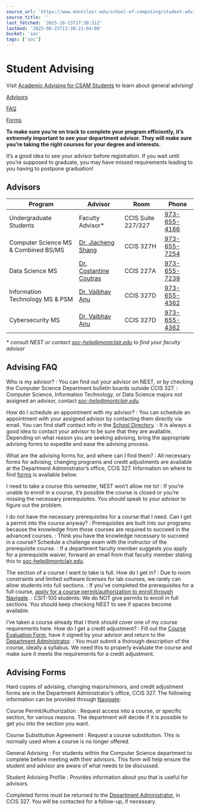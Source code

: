 ```yaml
---
source_url: 'https://www.montclair.edu/school-of-computing/student-advising/'
source_title: ''
last_fetched: '2025-10-13T17:38:51Z'
lastmod: '2025-08-21T13:39:21-04:00'
bucket: 'soc'
tags: ['soc']
---
```


# Student Advising

Visit [Academic Advising for CSAM Students](/csam/current-undergraduate/academic-advising/) to learn about general advising!

[Advisors](#advisors)

[FAQ](#faq)

[Forms](#forms)

**To make sure you’re on track to complete your program efficiently, it’s extremely important to see your department advisor. They will make sure you’re taking the right courses for your degree and interests.**

It’s a good idea to see your advisor before registration. If you wait until you’re supposed to graduate, you may have missed requirements leading to you having to postpone graduation!

## Advisors

| Program | Advisor | Room | Phone |
| --- | --- | --- | --- |
| Undergraduate Students | Faculty Advisor\* | CCIS Suite 227/327 | [973-655-4166](tel:9736554166) |
| Computer Science MS & Combined BS/MS | [Dr. Jiacheng Shang](/~shangj) | CCIS 327H | [973-655-7254](tel:9736557254) |
| Data Science MS | [Dr. Costantine Coutras](/~coutrasc) | CCIS 227A | [973-655-7239](tel:9736557239) |
| Information Technology MS & PSM | [Dr. Vaibhav Anu](/~anuv) | CCIS 327D | [973-655-4362](tel:9736554362) |
| Cybersecurity MS | [Dr. Vaibhav Anu](/~anuv) | CCIS 327D | [973-655-4362](tel:9736554362) |

*\* consult NEST or contact [soc-help@montclair.edu](mailto:soc-help@montclair.edu) to find your faculty advisor*

## Advising FAQ

Who is my advisor?
:   You can find out your advisor on NEST, or by checking the Computer Science Department bulletin boards outside CCIS 327.
:   Computer Science, Information Technology, or Data Science majors not assigned an advisor, contact  *[soc-help@montclair.edu](mailto:soc-help@montclair.edu).*

How do I schedule an appointment with my advisor?
:   You can schedule an appointment with your assigned advisor by contacting them directly via email. You can find staff contact info in the [School Directory](https://www.montclair.edu/school-of-computing/directory/).
:   It is always a good idea to contact your advisor to be sure that they are available. Depending on what reason you are seeking advising, bring the appropriate advising forms to expedite and ease the advising process.

What are the advising forms for, and where can I find them?
:   All necessary forms for advising, changing programs and credit adjustments are available at the Department Administrator’s office, CCIS 327. Information on where to find [forms](#forms) is available below.

I need to take a course this semester, NEST won’t allow me to!
:   If you’re unable to enroll in a course, it’s possible the course is closed or you’re missing the necessary prerequisites. You should speak to your advisor to figure out the problem.

I do not have the necessary prerequisites for a course that I need. Can I get a permit into the course anyway?
:   Prerequisites are built into our programs because the knowledge from those courses are required to succeed in the advanced courses.
:   Think you have the knowledge necessary to succeed in a course? Schedule a challenge exam with the instructor of the prerequisite course.
:   If a department faculty member suggests you apply for a prerequisite waiver, forward an email from that faculty member stating this to [soc-help@montclair.edu](mailto:soc-help@montclair.edu).

The section of a course I want to take is full. How do I get in?
:   Due to room constraints and limited software licenses for lab courses, we rarely can allow students into full sections.
:   If you’ve completed the prerequisites for a full course, [apply for a course permit/authorization to enroll through Navigate](https://montclair.campus.eab.com/).
:   CSIT-100 students: We do NOT give permits to enroll in full sections. You should keep checking NEST to see if spaces become available.

I’ve taken a course already that I think should cover one of my course requirements here. How do I get a credit adjustment?
:   Fill out the [Course Evaluation Form](https://montclair.co1.qualtrics.com/jfe/form/SV_bQ9GpRXkkGxLM46), have it signed by your advisor and return to the [Department Administrator](/~shkembik).
:   You must submit a thorough description of the course, ideally a syllabus. We need this to properly evaluate the course and make sure it meets the requirements for a credit adjustment.

## Advising Forms

Hard copies of advising, changing majors/minors, and credit adjustment forms are in the Department Administrator’s office, CCIS 327. The following information can be provided through [Navigate](https://montclair.campus.eab.com/):

Course Permit/Authorization
:   Request access into a course, or specific section, for various reasons. The department will decide if it is possible to get you into the section you want.

Course Substitution Agreement
:   Request a course substitution. This is normally used when a course is no longer offered.

General Advising
:   For students within the Computer Science department to complete before meeting with their advisors. This form will help ensure the student and advisor are aware of what needs to be discussed.

Student Advising Profile
:   Provides information about you that is useful for advisors.

Completed forms must be returned to the [Department Administrator](/~shkembik), in CCIS 327. You will be contacted for a follow-up, if necessary.